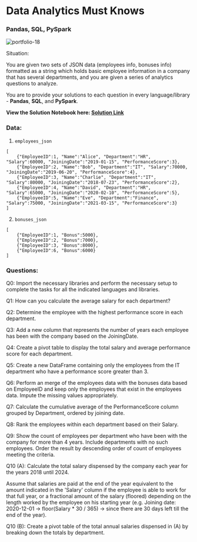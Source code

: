 # Data Analytics Must Knows

### Pandas, SQL, PySpark

![portfolio-18](https://github.com/user-attachments/assets/4a236017-1f3a-41ea-8987-69de2ee89461)

Situation: 

You are given two sets of JSON data (employees info, bonuses info) formatted as a string which holds basic employee information in a company that has several departments, and you are given a series of analytics questions to analyze. 

You are to provide your solutions to each question in every language/library - **Pandas**, **SQL**, and **PySpark**.

**View the Solution Notebook here: [Solution Link](https://github.com/20100215/DA-Must-Knows_Pandas-PySpark-SQL/blob/main/notebook.ipynb)**

### Data:


1. `employees_json` 
``` 
[
    {"EmployeeID":1, "Name":"Alice", "Department":"HR", "Salary":60000, "JoiningDate":"2019-01-15", "PerformanceScore":3},
    {"EmployeeID":2, "Name":"Bob", "Department":"IT", "Salary":70000, "JoiningDate":"2019-06-20", "PerformanceScore":4},
    {"EmployeeID":3, "Name":"Charlie", "Department":"IT", "Salary":80000, "JoiningDate":"2018-07-23", "PerformanceScore":2},
    {"EmployeeID":4, "Name":"David", "Department":"HR", "Salary":65000, "JoiningDate":"2020-02-10", "PerformanceScore":5},
    {"EmployeeID":5, "Name":"Eve", "Department":"Finance", "Salary":75000, "JoiningDate":"2021-03-15", "PerformanceScore":3}
]
```
2. `bonuses_json`
```
[
    {"EmployeeID":1, "Bonus":5000},
    {"EmployeeID":2, "Bonus":7000},
    {"EmployeeID":3, "Bonus":8000},
    {"EmployeeID":6, "Bonus":6000}
]
```

### Questions:

Q0: Import the necessary libraries and perform the necessary setup to complete the tasks for all the indicated languages and libraries.

Q1: How can you calculate the average salary for each department?

Q2: Determine the employee with the highest performance score in each department.

Q3: Add a new column that represents the number of years each employee has been with the company based on the JoiningDate.

Q4: Create a pivot table to display the total salary and average performance score for each department.

Q5: Create a new DataFrame containing only the employees from the IT department who have a performance score greater than 3.

Q6: Perform an merge of the employees data with the bonuses data based on EmployeeID and keep only the employees that exist in the employees data. Impute the missing values appropriately.

Q7: Calculate the cumulative average of the PerformanceScore column grouped by Department, ordered by joining date.

Q8: Rank the employees within each department based on their Salary.

Q9: Show the count of employees per department who have been with the company for more than 4 years. Include departments with no such employees. Order the result by descending order of count of employees meeting the criteria.

Q10 (A): Calculate the total salary dispensed by the company each year for the years 2018 until 2024.

Assume that salaries are paid at the end of the year equivalent to the amount indicated in the 'Salary' column if the employee is able to work for that full year, or a fractional amount of the salary (floored) depending on the length worked by the employee on his starting year (e.g. Joining date: 2020-12-01 -> floor(Salary * 30 / 365) -> since there are 30 days left till the end of the year).

Q10 (B): Create a pivot table of the total annual salaries dispensed in (A) by breaking down the totals by department.
